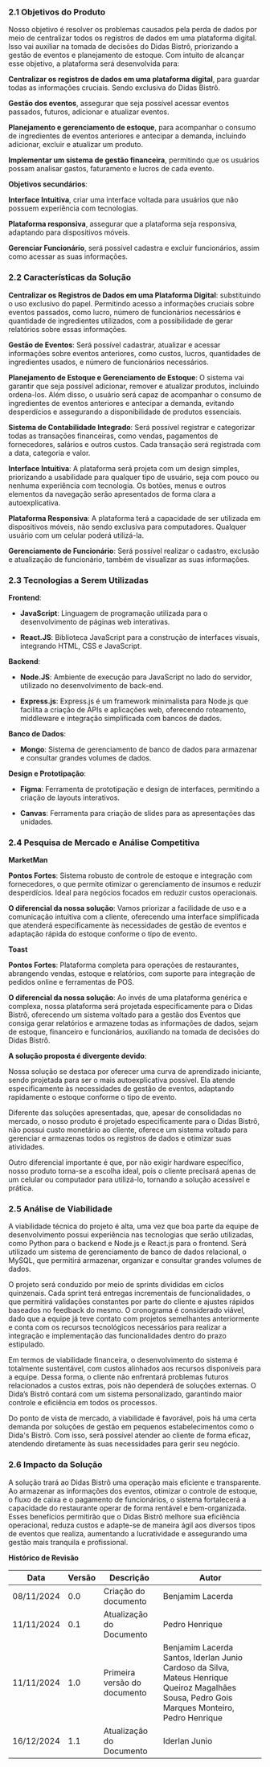 ### 2.1 **Objetivos do Produto**

Nosso objetivo é resolver os problemas causados pela perda de dados por meio de
centralizar todos os registros de dados em uma plataforma digital. Isso vai auxiliar
na tomada de decisões do Didas Bistrô, priorizando a gestão de eventos e
planejamento de estoque. Com intuito de alcançar esse objetivo, a plataforma será
desenvolvida para:

**Centralizar os registros de dados em uma plataforma digital**, para guardar todas as
informações cruciais. Sendo exclusiva do Didas Bistrô.

**Gestão dos eventos**, assegurar que seja possível acessar eventos passados, futuros,
adicionar e atualizar eventos.

**Planejamento e gerenciamento de estoque**, para acompanhar o consumo de
ingredientes de eventos anteriores e antecipar a demanda, incluindo adicionar,
excluir e atualizar um produto.

**Implementar um sistema de gestão financeira**, permitindo que os usuários possam
analisar gastos, faturamento e lucros de cada evento.

**Objetivos secundários**:

**Interface Intuitiva**, criar uma interface voltada para usuários que não possuem
experiência com tecnologias.

**Plataforma responsiva**, assegurar que a plataforma seja responsiva, adaptando para
dispositivos móveis.

**Gerenciar Funcionário**, será possível cadastra e excluir funcionários, assim como
acessar as suas informações.


### 2.2 **Características da Solução**

**Centralizar os Registros de Dados em uma Plataforma Digital**: substituindo o uso
exclusivo do papel. Permitindo acesso a informações cruciais sobre eventos
passados, como lucro, número de funcionários necessários e quantidade de
ingredientes utilizados, com a possibilidade de gerar relatórios sobre essas
informações.

**Gestão de Eventos**: Será possível cadastrar, atualizar e acessar informações sobre
eventos anteriores, como custos, lucros, quantidades de ingredientes usados, e
número de funcionários necessários.

**Planejamento de Estoque e Gerenciamento de Estoque**: O sistema vai garantir que
seja possível adicionar, remover e atualizar produtos, incluindo ordena-los. Além
disso, o usuário será capaz de acompanhar o consumo de ingredientes de eventos
anteriores e antecipar a demanda, evitando desperdícios e assegurando a
disponibilidade de produtos essenciais.

**Sistema de Contabilidade Integrado**: Será possível registrar e categorizar todas as
transações financeiras, como vendas, pagamentos de fornecedores, salários e
outros custos. Cada transação será registrada com a data, categoria e valor.

**Interface Intuitiva**: A plataforma será projeta com um design simples, priorizando a
usabilidade para qualquer tipo de usuário, seja com pouco ou nenhuma experiência
com tecnologia. Os botões, menus e outros elementos da navegação serão
apresentados de forma clara a autoexplicativa.

**Plataforma Responsiva**: A plataforma terá a capacidade de ser utilizada em
dispositivos móveis, não sendo exclusiva para computadores. Qualquer usuário com
um celular poderá utilizá-la.

**Gerenciamento de Funcionário**: Será possível realizar o cadastro, exclusão e
atualização de funcionário, também de visualizar as suas informações.

### 2.3 **Tecnologias a Serem Utilizadas**

**Frontend**:

- **JavaScript**: Linguagem de programação utilizada para o desenvolvimento de
páginas web interativas.

- **React.JS**: Biblioteca JavaScript para a construção de interfaces visuais,
integrando HTML, CSS e JavaScript.

**Backend**:

- **Node.JS**: Ambiente de execução para JavaScript no lado do servidor, utilizado
no desenvolvimento de back-end.

- **Express.js**: Express.js é um framework minimalista para Node.js que facilita a criação de APIs e aplicações web, oferecendo roteamento, middleware e integração simplificada com bancos de dados.

**Banco de Dados**:

- **Mongo**: Sistema de gerenciamento de banco de dados para
armazenar e consultar grandes volumes de dados.

**Design e Prototipação**:

- **Figma**: Ferramenta de prototipação e design de interfaces, permitindo a criação
de layouts interativos.

- **Canvas**: Ferramenta para criação de slides para as apresentações das unidades.



### 2.4 **Pesquisa de Mercado e Análise Competitiva**

**MarketMan**

**Pontos Fortes**: Sistema robusto de controle de estoque e integração com
fornecedores, o que permite otimizar o gerenciamento de insumos e reduzir
desperdícios. Ideal para negócios focados em reduzir custos operacionais.

**O diferencial da nossa solução**: Vamos priorizar a facilidade de uso e a
comunicação intuitiva com a cliente, oferecendo uma interface simplificada que
atenderá especificamente às necessidades de gestão de eventos e adaptação
rápida do estoque conforme o tipo de evento.

**Toast**

**Pontos Fortes**: Plataforma completa para operações de restaurantes, abrangendo
vendas, estoque e relatórios, com suporte para integração de pedidos online e
ferramentas de POS.

**O diferencial da nossa solução**: Ao invés de uma plataforma genérica e complexa,
nossa plataforma será projetada especificamente para o Didas Bistrô, oferecendo
um sistema voltado para a gestão dos Eventos que consiga gerar relatórios e
armazene todas as informações de dados, sejam de estoque, financeiro e
funcionários, auxiliando na tomada de decisões do Didas Bistrô.

**A solução proposta é divergente devido**:

Nossa solução se destaca por oferecer uma curva de aprendizado iniciante, 
sendo projetada para ser o mais autoexplicativa possível. Ela atende
especificamente às necessidades de gestão de eventos, adaptando rapidamente o
estoque conforme o tipo de evento.

Diferente das soluções apresentadas, que, apesar de consolidadas no mercado, o
nosso produto é projetado especificamente para o Didas Bistrô, não possui custo
monetário ao cliente, oferece um sistema voltado para gerenciar e armazenas todos
os registros de dados e otimizar suas atividades.

Outro diferencial importante é que, por não exigir hardware específico, nosso
produto torna-se a escolha ideal, pois o cliente precisará apenas de um celular ou
computador para utilizá-lo, tornando a solução acessível e prática.

### 2.5 **Análise de Viabilidade**

A viabilidade técnica do projeto é alta, uma vez que boa parte da equipe de desenvolvimento possui experiência nas tecnologias que serão utilizadas, como Python para o backend e Node.js e React.js para o frontend. Será utilizado um sistema de gerenciamento de banco de dados relacional, o MySQL, que permitirá armazenar, organizar e consultar grandes volumes de dados. 

O projeto será conduzido por meio de sprints divididas em ciclos quinzenais. Cada sprint terá entregas incrementais de funcionalidades, o que permitirá validações constantes por parte do cliente e ajustes rápidos baseados no feedback do mesmo. O cronograma é considerado viável, dado que a equipe já teve contato com projetos semelhantes anteriormente e conta com os recursos tecnológicos necessários para realizar a integração e implementação das funcionalidades dentro do prazo estipulado. 

Em termos de viabilidade financeira, o desenvolvimento do sistema é totalmente sustentável, com custos alinhados aos recursos disponíveis para a equipe. Dessa forma, o cliente não enfrentará problemas futuros relacionados a custos extras, pois não dependerá de soluções externas. O Dida’s Bistrô contará com um sistema personalizado, garantindo maior controle e eficiência em todos os processos. 

Do ponto de vista de mercado, a viabilidade é favorável, pois há uma certa demanda por soluções de gestão em pequenos estabelecimentos como o Dida's Bistrô. Com isso, será possível atender ao cliente de forma eficaz, atendendo diretamente às suas necessidades para gerir seu negócio.

### 2.6 **Impacto da Solução**

A solução trará ao Didas Bistrô uma operação mais eficiente e transparente. Ao
armazenar as informações dos eventos, otimizar o controle de estoque, o fluxo de
caixa e o pagamento de funcionários, o sistema fortalecerá a capacidade do
restaurante operar de forma rentável e bem-organizada. Esses benefícios permitirão
que o Didas Bistrô melhore sua eficiência operacional, reduza custos e adapte-se de
maneira ágil aos diversos tipos de eventos que realiza, aumentando a lucratividade e
assegurando uma gestão mais tranquila e profissional.

**Histórico de Revisão**

| **Data**   | **Versão** | **Descrição**                                                                         | **Autor**                                                                 |
| ---------- | ---------- | ------------------------------------------------------------------------------------- | ------------------------------------------------------------------------- |
| 08/11/2024 | 0\.0 | Criação do documento | Benjamim Lacerda |
| 11/11/2024 | 0\.1 | Atualização do Documento | Pedro Henrique |
| 11/11/2024 | 1\.0 | Primeira versão do documento | Benjamim Lacerda Santos, Iderlan Junio Cardoso da Silva, Mateus Henrique Queiroz Magalhães Sousa, Pedro Gois Marques Monteiro, Pedro Henrique |
| 16/12/2024 | 1\.1 | Atualização do Documento | Iderlan Junio |